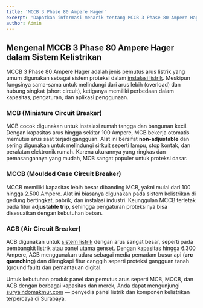 ```yaml
---
title: 'MCCB 3 Phase 80 Ampere Hager'
excerpt: 'Dapatkan informasi menarik tentang MCCB 3 Phase 80 Ampere Hager, Cek harga, spesifikasi dan kegunaannya!'
author: Admin
---
```


## Mengenal MCCB 3 Phase 80 Ampere Hager dalam Sistem Kelistrikan

MCCB 3 Phase 80 Ampere Hager adalah jenis pemutus arus listrik yang umum digunakan sebagai sistem proteksi dalam [instalasi listrik](https://suryaindomakmur.com). Meskipun fungsinya sama-sama untuk melindungi dari arus lebih (overload) dan hubung singkat (short circuit), ketiganya memiliki perbedaan dalam kapasitas, pengaturan, dan aplikasi penggunaan.

### MCB (Miniature Circuit Breaker)

MCB cocok digunakan untuk instalasi rumah tangga dan bangunan kecil. Dengan kapasitas arus hingga sekitar 100 Ampere, MCB bekerja otomatis memutus arus saat terjadi gangguan. Alat ini bersifat **non-adjustable** dan sering digunakan untuk melindungi sirkuit seperti lampu, stop kontak, dan peralatan elektronik rumah. Karena ukurannya yang ringkas dan pemasangannya yang mudah, MCB sangat populer untuk proteksi dasar.

### MCCB (Moulded Case Circuit Breaker)

MCCB memiliki kapasitas lebih besar dibanding MCB, yakni mulai dari 100 hingga 2.500 Ampere. Alat ini biasanya digunakan pada sistem kelistrikan di gedung bertingkat, pabrik, dan instalasi industri. Keunggulan MCCB terletak pada fitur **adjustable trip**, sehingga pengaturan proteksinya bisa disesuaikan dengan kebutuhan beban.

### ACB (Air Circuit Breaker)

ACB digunakan untuk [sistem listrik](https://suryaindomakmur.com) dengan arus sangat besar, seperti pada pembangkit listrik atau panel utama genset. Dengan kapasitas hingga 6.300 Ampere, ACB menggunakan udara sebagai media pemadam busur api (**arc quenching**) dan dilengkapi fitur canggih seperti proteksi gangguan tanah (ground fault) dan pemantauan digital.

Untuk kebutuhan produk panel dan pemutus arus seperti MCB, MCCB, dan ACB dengan berbagai kapasitas dan merek, Anda dapat mengunjungi [suryaindomakmur.com](https://suryaindomakmur.com) — penyedia panel listrik dan komponen kelistrikan terpercaya di Surabaya.
